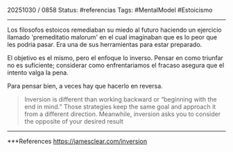 20251030 / 0858
Status: #referencias 
Tags: #MentalModel #Estoicismo

------
Los filosofos estoicos remediaban su miedo al futuro haciendo un ejercicio llamado
'premeditatio malorum' en el cual imaginaban que es lo peor que les podria pasar. Era una de sus herramientas para estar preparado. 

El objetivo es el mismo, pero el enfoque lo inverso. Pensar en como triunfar no es suficiente; considerar como enfrentariamos el fracaso asegura que el intento valga la pena.

Para pensar bien, a veces hay que hacerlo en reversa. 

> Inversion is different than working backward or “beginning with the end in mind.” Those strategies keep the same goal and approach it from a different direction. Meanwhile, inversion asks you to consider the opposite of your desired result

---
 ***References 
 https://jamesclear.com/inversion